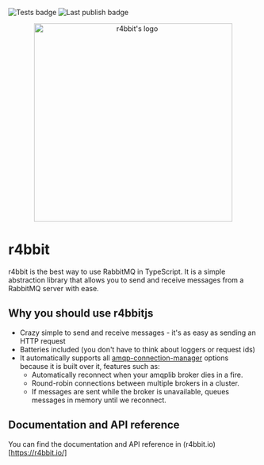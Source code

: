 ![Tests badge](https://github.com/r4bbitjs/r4bbitjs/actions/workflows/e2e.yml/badge.svg)
![Last publish badge](https://github.com/r4bbitjs/r4bbitjs/actions/workflows/publish.yml/badge.svg)

<p align="center" >
  <img src="https://raw.githubusercontent.com/r4bbitjs/r4bbitjs/dev/logo/logo-no-background.png" alt="r4bbit's logo" width="400" />
</p>

# r4bbit

r4bbit is the best way to use RabbitMQ in TypeScript. It is a simple abstraction library that allows you to send and receive messages from a RabbitMQ server with ease.

## Why you should use r4bbitjs

- Crazy simple to send and receive messages - it's as easy as sending an HTTP request
- Batteries included (you don't have to think about loggers or request ids)
- It automatically supports all [amqp-connection-manager](https://github.com/jwalton/node-amqp-connection-manager) options because it is built over it, features such as:
  - Automatically reconnect when your amqplib broker dies in a fire.
  - Round-robin connections between multiple brokers in a cluster.
  - If messages are sent while the broker is unavailable, queues messages in memory until we reconnect.

## Documentation and API reference

You can find the documentation and API reference in (r4bbit.io)[https://r4bbit.io/]

